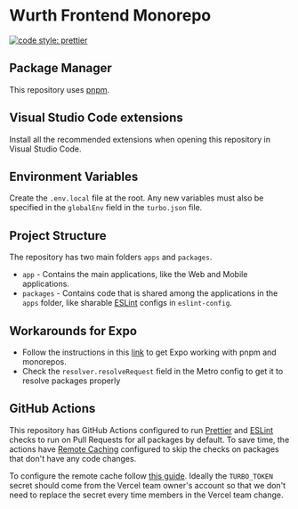 # Wurth Frontend Monorepo

[![code style: prettier](https://img.shields.io/badge/code_style-prettier-ff69b4.svg?style=flat-square)](https://github.com/prettier/prettier)

## Package Manager

This repository uses [pnpm](https://pnpm.io/).

## Visual Studio Code extensions

Install all the recommended extensions when opening this repository in Visual Studio Code.

## Environment Variables

Create the `.env.local` file at the root. Any new variables must also be specified in the `globalEnv` field in the `turbo.json` file.

## Project Structure

The repository has two main folders `apps` and `packages`.

- `app` - Contains the main applications, like the Web and Mobile applications.
- `packages` - Contains code that is shared among the applications in the `apps` folder, like sharable [ESLint](https://eslint.org/) configs in `eslint-config`.

## Workarounds for Expo

- Follow the instructions in this [link](https://github.com/byCedric/expo-monorepo-example#pnpm-workarounds) to get Expo working with pnpm and monorepos.
- Check the `resolver.resolveRequest` field in the Metro config to get it to resolve packages properly

## GitHub Actions

This repository has GitHub Actions configured to run [Prettier](https://prettier.io/) and [ESLint](https://eslint.org/) checks to run on Pull Requests for all packages by default. To save time, the actions have [Remote Caching](https://turbo.build/repository/docs/core-concepts/remote-caching) configured to skip the checks on packages that don't have any code changes.

To configure the remote cache follow [this guide](https://turbo.build/repo/docs/guides/ci-vendors/github-actions). Ideally the `TURBO_TOKEN` secret should come from the Vercel team owner's account so that we don't need to replace the secret every time members in the Vercel team change.
